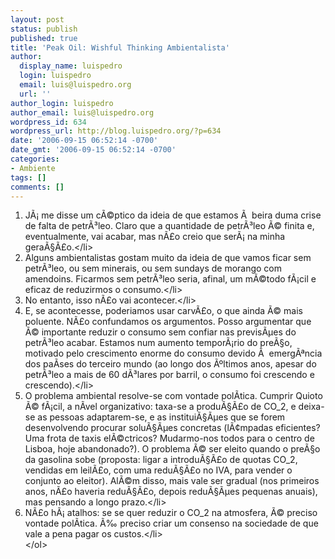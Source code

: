 ```yaml
---
layout: post
status: publish
published: true
title: 'Peak Oil: Wishful Thinking Ambientalista'
author:
  display_name: luispedro
  login: luispedro
  email: luis@luispedro.org
  url: ''
author_login: luispedro
author_email: luis@luispedro.org
wordpress_id: 634
wordpress_url: http://blog.luispedro.org/?p=634
date: '2006-09-15 06:52:14 -0700'
date_gmt: '2006-09-15 06:52:14 -0700'
categories:
- Ambiente
tags: []
comments: []
---
```

<ol>
<li>J&Atilde;&iexcl; me disse um c&Atilde;&copy;ptico da ideia de que estamos &Atilde;&nbsp; beira duma crise de falta de petr&Atilde;&sup3;leo. Claro que a quantidade de petr&Atilde;&sup3;leo &Atilde;&copy; finita e, eventualmente, vai acabar, mas n&Atilde;&pound;o creio que ser&Atilde;&iexcl; na minha gera&Atilde;&sect;&Atilde;&pound;o.<&#47;li>
<li>Alguns ambientalistas gostam muito da ideia de que vamos ficar sem petr&Atilde;&sup3;leo, ou sem minerais, ou sem sundays de morango com amendoins. Ficarmos sem petr&Atilde;&sup3;leo seria, afinal, um m&Atilde;&copy;todo f&Atilde;&iexcl;cil e eficaz de reduzirmos o consumo.<&#47;li>
<li>No entanto, isso n&Atilde;&pound;o vai acontecer.<&#47;li>
<li>E, se acontecesse, poderiamos usar carv&Atilde;&pound;o, o que ainda &Atilde;&copy; mais poluente. N&Atilde;&pound;o confundamos os argumentos. Posso argumentar que &Atilde;&copy; importante reduzir o consumo sem confiar nas previs&Atilde;&micro;es do petr&Atilde;&sup3;leo acabar. Estamos num aumento tempor&Atilde;&iexcl;rio do pre&Atilde;&sect;o, motivado pelo crescimento enorme do consumo devido &Atilde;&nbsp; emerg&Atilde;&ordf;ncia dos pa&Atilde;&shy;ses do terceiro mundo (ao longo dos &Atilde;&ordm;ltimos anos, apesar do petr&Atilde;&sup3;leo a mais de 60 d&Atilde;&sup3;lares por barril, o consumo foi crescendo e crescendo).<&#47;li>
<li>O problema ambiental resolve-se com vontade pol&Atilde;&shy;tica. Cumprir Quioto &Atilde;&copy; f&Atilde;&iexcl;cil, a n&Atilde;&shy;vel organizativo: taxa-se a produ&Atilde;&sect;&Atilde;&pound;o de CO_2, e deixa-se as pessoas adaptarem-se, e as institui&Atilde;&sect;&Atilde;&micro;es que se forem desenvolvendo procurar solu&Atilde;&sect;&Atilde;&micro;es concretas (l&Atilde;&cent;mpadas eficientes? Uma frota de taxis el&Atilde;&copy;ctricos? Mudarmo-nos todos para o centro de Lisboa, hoje abandonado?). O problema &Atilde;&copy; ser eleito quando o pre&Atilde;&sect;o da gasolina sobe (proposta: ligar a introdu&Atilde;&sect;&Atilde;&pound;o de quotas CO_2, vendidas em leil&Atilde;&pound;o, com uma redu&Atilde;&sect;&Atilde;&pound;o no IVA, para vender o conjunto ao eleitor). Al&Atilde;&copy;m disso, mais vale ser gradual (nos primeiros anos, n&Atilde;&pound;o haveria redu&Atilde;&sect;&Atilde;&pound;o, depois redu&Atilde;&sect;&Atilde;&micro;es pequenas anuais), mas pensando a longo prazo.<&#47;li>
<li>N&Atilde;&pound;o h&Atilde;&iexcl; atalhos: se se quer reduzir o CO_2 na atmosfera, &Atilde;&copy; preciso vontade pol&Atilde;&shy;tica. &Atilde;&permil; preciso criar um consenso na sociedade de que vale a pena pagar os custos.<&#47;li><br />
<&#47;ol></p>
